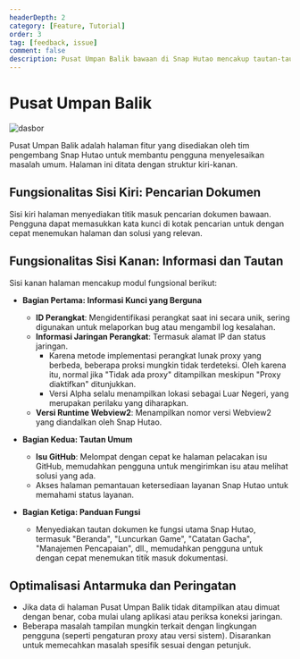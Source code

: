 ```yaml
---
headerDepth: 2
category: [Feature, Tutorial]
order: 3
tag: [feedback, issue]
comment: false
description: Pusat Umpan Balik bawaan di Snap Hutao mencakup tautan-tautan penting yang terkait dengan proyek Snap Hutao dan menggabungkan mesin pencari dokumen, membantu pengguna dengan cepat menyelesaikan masalah umum.
---
```


# Pusat Umpan Balik

![dasbor](https://img.alicdn.com/imgextra/i4/1797064093/O1CN01yGGrhz1g6e0u3q5L6_!!1797064093.png_.webp)

Pusat Umpan Balik adalah halaman fitur yang disediakan oleh tim pengembang Snap Hutao untuk membantu pengguna menyelesaikan masalah umum. Halaman ini ditata dengan struktur kiri-kanan.

## Fungsionalitas Sisi Kiri: Pencarian Dokumen

Sisi kiri halaman menyediakan titik masuk pencarian dokumen bawaan. Pengguna dapat memasukkan kata kunci di kotak pencarian untuk dengan cepat menemukan halaman dan solusi yang relevan.

## Fungsionalitas Sisi Kanan: Informasi dan Tautan

Sisi kanan halaman mencakup modul fungsional berikut:

- **Bagian Pertama: Informasi Kunci yang Berguna**

  - **ID Perangkat**: Mengidentifikasi perangkat saat ini secara unik, sering digunakan untuk melaporkan bug atau mengambil log kesalahan.
  - **Informasi Jaringan Perangkat**: Termasuk alamat IP dan status jaringan.
    - Karena metode implementasi perangkat lunak proxy yang berbeda, beberapa proksi mungkin tidak terdeteksi. Oleh karena itu, normal jika "Tidak ada proxy" ditampilkan meskipun "Proxy diaktifkan" ditunjukkan.
    - Versi Alpha selalu menampilkan lokasi sebagai Luar Negeri, yang merupakan perilaku yang diharapkan.
  - **Versi Runtime Webview2**: Menampilkan nomor versi Webview2 yang diandalkan oleh Snap Hutao.

- **Bagian Kedua: Tautan Umum**

  - **Isu GitHub**: Melompat dengan cepat ke halaman pelacakan isu GitHub, memudahkan pengguna untuk mengirimkan isu atau melihat solusi yang ada.
  - Akses halaman pemantauan ketersediaan layanan Snap Hutao untuk memahami status layanan.

- **Bagian Ketiga: Panduan Fungsi**
  - Menyediakan tautan dokumen ke fungsi utama Snap Hutao, termasuk "Beranda", "Luncurkan Game", "Catatan Gacha", "Manajemen Pencapaian", dll., memudahkan pengguna untuk dengan cepat menemukan titik masuk dokumentasi.

## Optimalisasi Antarmuka dan Peringatan

- Jika data di halaman Pusat Umpan Balik tidak ditampilkan atau dimuat dengan benar, coba mulai ulang aplikasi atau periksa koneksi jaringan.
- Beberapa masalah tampilan mungkin terkait dengan lingkungan pengguna (seperti pengaturan proxy atau versi sistem). Disarankan untuk memecahkan masalah spesifik sesuai dengan petunjuk.